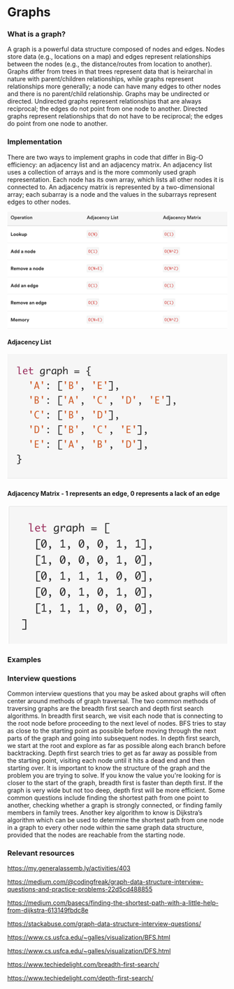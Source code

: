 # Graphs  

### What is a graph?  
A graph is a powerful data structure composed of nodes and edges. Nodes store data (e.g., locations on a map) and edges represent relationships between the nodes (e.g., the distance/routes from location to another). Graphs differ from trees in that trees represent data that is heirarchal in nature with parent/children relationships, while graphs represent relationships more generally; a node can have many edges to other nodes and there is no parent/child relationship. Graphs may be undirected or directed. Undirected graphs represent relationships that are always reciprocal; the edges do not point from one node to another. Directed graphs represent relationships that do not have to be reciprocal; the edges do point from one node to another. 

### Implementation
There are two ways to implement graphs in code that differ in Big-O efficiency: an adjacency list and an adjacency matrix. An adjacency list uses a collection of arrays and is the more commonly used graph representation. Each node has its own array, which lists all other nodes it is connected to. An adjacency matrix is represented by a two-dimensional array; each subarray is a node and the values in the subarrays represent edges to other nodes. 

![](images/graph_bigO_efficiency.png)

#### Adjacency List
![](images/adjacency_list.png)
#### Adjacency Matrix - 1 represents an edge, 0 represents a lack of an edge
![](images/adjacency_matrix.png)

### Examples


### Interview questions
Common interview questions that you may be asked about graphs will often center around methods of graph traversal. The two common methods of traversing graphs are the breadth first search and depth first search algorithms. In breadth first search, we visit each node that is connecting to the root node before proceeding to the next level of nodes. BFS tries to stay as close to the starting point as possible before moving through the next parts of the graph and going into subsequent nodes. In depth first search, we start at the root and explore as far as possible along each branch before backtracking. Depth first search tries to get as far away as possible from the starting point, visiting each node until it hits a dead end and then starting over. It is important to know the structure of the graph and the problem you are trying to solve. If you know the value you're looking for is closer to the start of the graph, breadth first is faster than depth first. If the graph is very wide but not too deep, depth first will be more efficient. Some common questions include finding the shortest path from one point to another, checking whether a graph is strongly connected, or finding family members in family trees. Another key algorithm to know is Dijkstra’s algorithm which can be used to determine the shortest path from one node in a graph to every other node within the same graph data structure, provided that the nodes are reachable from the starting node. 

### Relevant resources
https://my.generalassemb.ly/activities/403

https://medium.com/@codingfreak/graph-data-structure-interview-questions-and-practice-problems-22d5cd488855

https://medium.com/basecs/finding-the-shortest-path-with-a-little-help-from-dijkstra-613149fbdc8e

https://stackabuse.com/graph-data-structure-interview-questions/

https://www.cs.usfca.edu/~galles/visualization/BFS.html

https://www.cs.usfca.edu/~galles/visualization/DFS.html

https://www.techiedelight.com/breadth-first-search/

https://www.techiedelight.com/depth-first-search/
